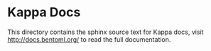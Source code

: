 # Kappa Docs

This directory contains the sphinx source text for Kappa docs, visit
http://docs.bentoml.org/ to read the full documentation.

